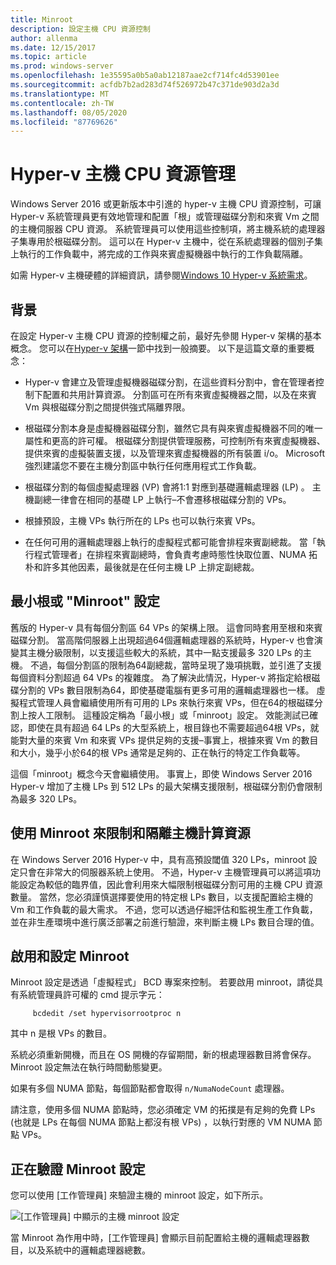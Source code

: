 ```yaml
---
title: Minroot
description: 設定主機 CPU 資源控制
author: allenma
ms.date: 12/15/2017
ms.topic: article
ms.prod: windows-server
ms.openlocfilehash: 1e35595a0b5a0ab12187aae2cf714fc4d53901ee
ms.sourcegitcommit: acfdb7b2ad283d74f526972b47c371de903d2a3d
ms.translationtype: MT
ms.contentlocale: zh-TW
ms.lasthandoff: 08/05/2020
ms.locfileid: "87769626"
---
```

# <a name="hyper-v-host-cpu-resource-management"></a>Hyper-v 主機 CPU 資源管理

Windows Server 2016 或更新版本中引進的 hyper-v 主機 CPU 資源控制，可讓 Hyper-v 系統管理員更有效地管理和配置「根」或管理磁碟分割和來賓 Vm 之間的主機伺服器 CPU 資源。
系統管理員可以使用這些控制項，將主機系統的處理器子集專用於根磁碟分割。
這可以在 Hyper-v 主機中，從在系統處理器的個別子集上執行的工作負載中，將完成的工作與來賓虛擬機器中執行的工作負載隔離。

如需 Hyper-v 主機硬體的詳細資訊，請參閱[Windows 10 Hyper-v 系統需求](https://docs.microsoft.com/virtualization/hyper-v-on-windows/reference/hyper-v-requirements)。

## <a name="background"></a>背景

在設定 Hyper-v 主機 CPU 資源的控制權之前，最好先參閱 Hyper-v 架構的基本概念。
您可以在[Hyper-v 架構](https://docs.microsoft.com/windows-server/administration/performance-tuning/role/hyper-v-server/architecture)一節中找到一般摘要。
以下是這篇文章的重要概念：

* Hyper-v 會建立及管理虛擬機器磁碟分割，在這些資料分割中，會在管理者控制下配置和共用計算資源。  分割區可在所有來賓虛擬機器之間，以及在來賓 Vm 與根磁碟分割之間提供強式隔離界限。

* 根磁碟分割本身是虛擬機器磁碟分割，雖然它具有與來賓虛擬機器不同的唯一屬性和更高的許可權。  根磁碟分割提供管理服務，可控制所有來賓虛擬機器、提供來賓的虛擬裝置支援，以及管理來賓虛擬機器的所有裝置 i/o。  Microsoft 強烈建議您不要在主機分割區中執行任何應用程式工作負載。

* 根磁碟分割的每個虛擬處理器 (VP) 會將1:1 對應到基礎邏輯處理器 (LP) 。  主機副總一律會在相同的基礎 LP 上執行–不會遷移根磁碟分割的 VPs。

* 根據預設，主機 VPs 執行所在的 LPs 也可以執行來賓 VPs。

* 在任何可用的邏輯處理器上執行的虛擬程式都可能會排程來賓副總裁。  當「執行程式管理者」在排程來賓副總時，會負責考慮時態性快取位置、NUMA 拓朴和許多其他因素，最後就是在任何主機 LP 上排定副總裁。

## <a name="the-minimum-root-or-minroot-configuration"></a>最小根或 "Minroot" 設定

舊版的 Hyper-v 具有每個分割區 64 VPs 的架構上限。  這會同時套用至根和來賓磁碟分割。  當高階伺服器上出現超過64個邏輯處理器的系統時，Hyper-v 也會演變其主機分級限制，以支援這些較大的系統，其中一點支援最多 320 LPs 的主機。  不過，每個分割區的限制為64副總裁，當時呈現了幾項挑戰，並引進了支援每個資料分割超過 64 VPs 的複雜度。  為了解決此情況，Hyper-v 將指定給根磁碟分割的 VPs 數目限制為64，即使基礎電腦有更多可用的邏輯處理器也一樣。  虛擬程式管理人員會繼續使用所有可用的 LPs 來執行來賓 VPs，但在64的根磁碟分割上按人工限制。  這種設定稱為「最小根」或「minroot」設定。  效能測試已確認，即使在具有超過 64 LPs 的大型系統上，根目錄也不需要超過64根 VPs，就能對大量的來賓 Vm 和來賓 VPs 提供足夠的支援–事實上，根據來賓 Vm 的數目和大小，幾乎小於64的根 VPs 通常是足夠的、正在執行的特定工作負載等。

這個「minroot」概念今天會繼續使用。  事實上，即使 Windows Server 2016 Hyper-v 增加了主機 LPs 到 512 LPs 的最大架構支援限制，根磁碟分割仍會限制為最多 320 LPs。

## <a name="using-minroot-to-constrain-and-isolate-host-compute-resources"></a>使用 Minroot 來限制和隔離主機計算資源
在 Windows Server 2016 Hyper-v 中，具有高預設閾值 320 LPs，minroot 設定只會在非常大的伺服器系統上使用。  不過，Hyper-v 主機管理員可以將這項功能設定為較低的臨界值，因此會利用來大幅限制根磁碟分割可用的主機 CPU 資源數量。  當然，您必須謹慎選擇要使用的特定根 LPs 數目，以支援配置給主機的 Vm 和工作負載的最大需求。  不過，您可以透過仔細評估和監視生產工作負載，並在非生產環境中進行廣泛部署之前進行驗證，來判斷主機 LPs 數目合理的值。

## <a name="enabling-and-configuring-minroot"></a>啟用和設定 Minroot

Minroot 設定是透過「虛擬程式」 BCD 專案來控制。 若要啟用 minroot，請從具有系統管理員許可權的 cmd 提示字元：

```
     bcdedit /set hypervisorrootproc n
```
其中 n 是根 VPs 的數目。

系統必須重新開機，而且在 OS 開機的存留期間，新的根處理器數目將會保存。  Minroot 設定無法在執行時間動態變更。

如果有多個 NUMA 節點，每個節點都會取得 `n/NumaNodeCount` 處理器。

請注意，使用多個 NUMA 節點時，您必須確定 VM 的拓撲是有足夠的免費 LPs (也就是 LPs 在每個 NUMA 節點上都沒有根 VPs) ，以執行對應的 VM NUMA 節點 VPs。

## <a name="verifying-the-minroot-configuration"></a>正在驗證 Minroot 設定

您可以使用 [工作管理員] 來驗證主機的 minroot 設定，如下所示。

![[工作管理員] 中顯示的主機 minroot 設定](./media/minroot-taskman.png)

當 Minroot 為作用中時，[工作管理員] 會顯示目前配置給主機的邏輯處理器數目，以及系統中的邏輯處理器總數。
